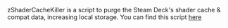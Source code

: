 zShaderCacheKiller is a script to purge the Steam Deck's shader cache & compat data, increasing local storage. You can find this script [here](https://github.com/scawp/Steam-Deck.Shader-Cache-Killer)
